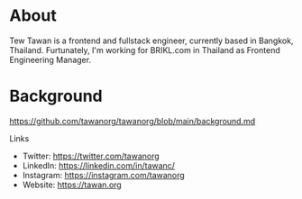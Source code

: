 # About

Tew Tawan is a frontend and fullstack engineer, currently based in Bangkok, Thailand. Furtunately, I'm working for BRIKL.com in Thailand as Frontend Engineering Manager. 

# Background
https://github.com/tawanorg/tawanorg/blob/main/background.md

Links
- Twitter: https://twitter.com/tawanorg
- LinkedIn: https://linkedin.com/in/tawanc/
- Instagram: https://instagram.com/tawanorg
- Website: https://tawan.org

